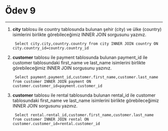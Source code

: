 # Ödev 9
---
1. **city** tablosu ile country tablosunda bulunan şehir (city) ve ülke (country) isimlerini birlikte görebileceğimiz INNER JOIN sorgusunu yazınız.

        Select city.city,country.country from city INNER JOIN country ON city.country_id=country.country_id

2. **customer** tablosu ile payment tablosunda bulunan payment_id ile customer tablosundaki first_name ve last_name isimlerini birlikte görebileceğimiz INNER JOIN sorgusunu yazınız.

        Select payment.payment_id,customer.first_name,customer.last_name from customer INNER JOIN payment ON customer.customer_id=payment.customer_id

3. **customer** tablosu ile rental tablosunda bulunan rental_id ile customer tablosundaki first_name ve last_name isimlerini birlikte görebileceğimiz INNER JOIN sorgusunu yazınız.

        Select rental.rental_id,customer.first_name,customer.last_name from customer INNER JOIN rental ON customer.customer_id=rental.customer_id

